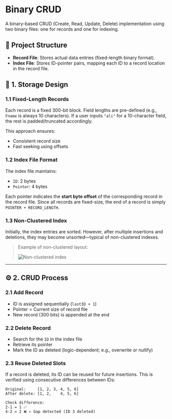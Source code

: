 # Binary CRUD

A binary-based CRUD (Create, Read, Update, Delete) implementation using two binary files: one for records and one for indexing.

## 📁 Project Structure

- **Record File**: Stores actual data entries (fixed-length binary format).
- **Index File**: Stores ID-pointer pairs, mapping each ID to a record location in the record file.

## 🧱 1. Storage Design

### 1.1 Fixed-Length Records

Each record is a fixed 300-bit block. Field lengths are pre-defined (e.g., `Fname` is always 10 characters). If a user inputs `"ali"` for a 10-character field, the rest is padded/truncated accordingly.

This approach ensures:
- Consistent record size
- Fast seeking using offsets

### 1.2 Index File Format

The index file maintains:
- `ID`: 2 bytes
- `Pointer`: 4 bytes

Each pointer indicates the **start byte offset** of the corresponding record in the record file. Since all records are fixed-size, the end of a record is simply `POINTER + RECORD_LENGTH`.

### 1.3 Non-Clustered Index

Initially, the index entries are sorted. However, after multiple insertions and deletions, they may become unsorted—typical of non-clustered indexes.

> Example of non-clustered layout:
>
> ![Non-clustered index](https://dataschool.com/assets/images/sql-optimization/how_to_index/indexToTable.png)

---

## ⚙️ 2. CRUD Process

### 2.1 Add Record

- ID is assigned sequentially (`lastID + 1`)
- Pointer = Current size of record file
- New record (300 bits) is appended at the end

### 2.2 Delete Record

- Search for the `ID` in the index file
- Retrieve its pointer
- Mark the ID as deleted (logic-dependent; e.g., overwrite or nullify)

### 2.3 Reuse Deleted Slots

If a record is deleted, its ID can be reused for future insertions. This is verified using consecutive differences between IDs:

```text
Original:     [1, 2, 3, 4, 5, 6]
After delete: [1, 2,    4, 5, 6]

Check difference:
2-1 = 1 ✅
4-2 = 2 ❌ ← Gap detected (ID 3 deleted)

